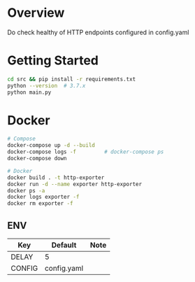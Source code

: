 # Overview
Do check healthy of HTTP endpoints configured in config.yaml

# Getting Started
```bash
cd src && pip install -r requirements.txt
python --version  # 3.7.x
python main.py
```

# Docker
```bash
# Compose
docker-compose up -d --build
docker-compose logs -f         # docker-compose ps
docker-compose down

# Docker
docker build . -t http-exporter
docker run -d --name exporter http-exporter
docker ps -a
docker logs exporter -f
docker rm exporter -f
```

## ENV
Key | Default | Note
--- | --- | ---
DELAY | 5 |
CONFIG | config.yaml |
